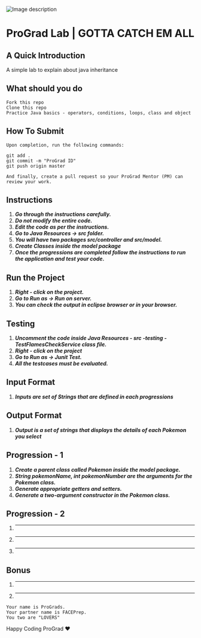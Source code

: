 ![Image description](https://i1.faceprep.in/ProGrad/face-logo-resized.png)

# ProGrad Lab | GOTTA CATCH EM ALL

## A Quick Introduction

A simple lab to explain about java inheritance 



## What should you do
```
Fork this repo
Clone this repo
Practice Java basics - operators, conditions, loops, class and object
```

## How To Submit
```
Upon completion, run the following commands:

git add .
git commit -m "ProGrad ID"
git push origin master

And finally, create a pull request so your ProGrad Mentor (PM) can review your work.
```

## Instructions

1. ***Go through the instructions carefully.***
2. ***Do not modify the entire code.***
3. ***Edit the code as per the instructions.***
4. ***Go to Java Resources -> src folder.***
5. ***You will have two packages src/controller and src/model.***
6. ***Create Classes inside the model package***
7. ***Once the progressions are completed follow the instructions to run the application and test your code.***
 
## Run the Project
1. ***Right - click on the project.***
2. ***Go to Run as -> Run on server.***
3. ***You can check the output in eclipse browser or in your browser.***

## Testing
1. ***Uncomment the code inside Java Resources - src -testing - TestFlamesCheckService class file.***
2. ***Right - click on the project***
3. ***Go to Run as -> Junit Test.*** 
4. ***All the testcases must be evaluated.***

## Input Format
1. ***Inputs are set of Strings that are defined in each progressions*** 

## Output Format
1. ***Output is a set of strings that displays the details of each Pokemon you select***


## Progression - 1 
1. ***Create a parent class called Pokemon inside the model package.***
2. ***String pokemonName, int pokemonNumber are the arguments for the Pokemon class.***
3. ***Generate appropriate getters and setters.***
4. ***Generate a two-argument constructor in the Pokemon class.***

## Progression - 2
1. ******
2. ******
3. ******

## Bonus
1. ******
2. ******
```
Your name is ProGrads.
Your partner name is FACEPrep.
You two are "LOVERS"
```
Happy Coding ProGrad ❤️
